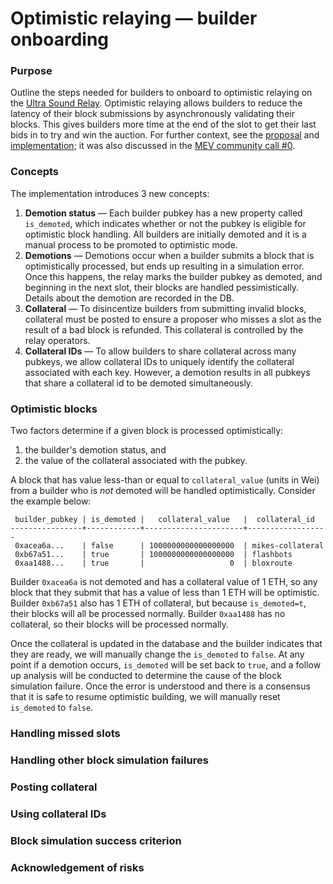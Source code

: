 # Optimistic relaying — builder onboarding

### Purpose
Outline the steps needed for builders to onboard to optimistic relaying on the
[Ultra Sound Relay](https://relay.ultrasound.money/). Optimistic relaying allows
builders to reduce the latency of their block submissions by asynchronously 
validating their blocks. This gives builders more time at the end of the slot to
get their last bids in to try and win the auction. For further context, see the [proposal](https://github.com/michaelneuder/opt-relay-docs/blob/main/proposal.md) and [implementation](https://github.com/flashbots/mev-boost-relay/pull/285); it 
was also discussed in the [MEV community call #0](https://collective.flashbots.net/t/mev-boost-community-call-0-23-feb-2023/1348).

### Concepts 
The implementation introduces 3 new concepts:

1. __Demotion status__ — Each builder pubkey has a new property called `is_demoted`, which indicates
whether or not the pubkey is eligible for optimistic block handling. All builders
are initially demoted and it is a manual process to be promoted to optimistic mode. 
2. __Demotions__ — Demotions occur when a builder submits a block that is optimistically processed, 
but ends up resulting in a simulation error. Once this happens, the relay marks the builder pubkey
as demoted, and beginning in the next slot, their blocks are handled pessimistically. Details about
the demotion are recorded in the DB.
3. __Collateral__ — To disincentize builders from submitting invalid blocks, collateral must be posted 
to ensure a proposer who misses a slot as the result of a bad block is refunded. This collateral
is controlled by the relay operators. 
4. __Collateral IDs__ — To allow builders to share collateral across many pubkeys, we allow
collateral IDs to uniquely identify the collateral associated with each key. However, a demotion
results in all pubkeys that share a collateral id to be demoted simultaneously. 

### Optimistic blocks
Two factors determine if a given block is processed optimistically:

1. the builder's demotion status, and
2. the value of the collateral associated with the pubkey.

A block that has value less-than or equal to `collateral_value` (units in Wei) from a builder
who is *not* demoted will be handled optimistically. Consider the example below:

```
 builder_pubkey | is_demoted |   collateral_value   |  collateral_id   
----------------+------------+----------------------+------------------
 0xacea6a...    | false      | 1000000000000000000  | mikes-collateral
 0xb67a51...    | true       | 1000000000000000000  | flashbots
 0xaa1488...    | true       |                   0  | bloxroute
```
Builder `0xacea6a` is not demoted and has a collateral value of 1 ETH, so any block
that they submit that has a value of less than 1 ETH will be optimistic. Builder `0xb67a51` 
also has 1 ETH of collateral, but because `is_demoted=t`, their blocks will all be processed
normally. Builder `0xaa1488` has no collateral, so their blocks will be processed normally.

Once the collateral is updated in the database and the builder indicates that they are ready,
we will manually change the `is_demoted` to `false`. At any point if a demotion occurs, `is_demoted` will be set back to `true`, and
a follow up analysis will be conducted to determine the cause of the block simulation failure.
Once the error is understood and there is a consensus that it is safe to resume optimistic building, 
we will manually reset `is_demoted` to `false`.

### Handling missed slots

### Handling other block simulation failures 

### Posting collateral

### Using collateral IDs

### Block simulation success criterion

### Acknowledgement of risks
